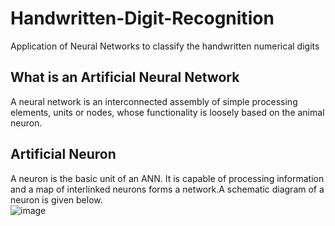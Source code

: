 # Handwritten-Digit-Recognition
Application of Neural Networks to classify the handwritten numerical digits
## What is an Artificial Neural Network
A neural network is an interconnected assembly of simple processing elements, units or nodes, whose functionality is loosely based on the animal neuron.
## Artificial Neuron
A neuron is the basic unit of an ANN. It is capable of processing information and a map of interlinked neurons forms a network.A schematic diagram of a neuron is given below.<br>
![image](https://user-images.githubusercontent.com/51396552/127305116-d2daf62d-7397-4045-81b0-6e33568afbfe.png)
